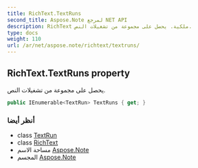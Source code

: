 ```yaml
---
title: RichText.TextRuns
second_title: Aspose.Note لمرجع NET API
description: RichText ملكية. يحصل على مجموعة من تشغيلات النص.
type: docs
weight: 110
url: /ar/net/aspose.note/richtext/textruns/
---
```

## RichText.TextRuns property

يحصل على مجموعة من تشغيلات النص.

```csharp
public IEnumerable<TextRun> TextRuns { get; }
```

### أنظر أيضا

* class [TextRun](../../textrun/)
* class [RichText](../)
* مساحة الاسم [Aspose.Note](../../richtext/)
* المجسم [Aspose.Note](../../../)


